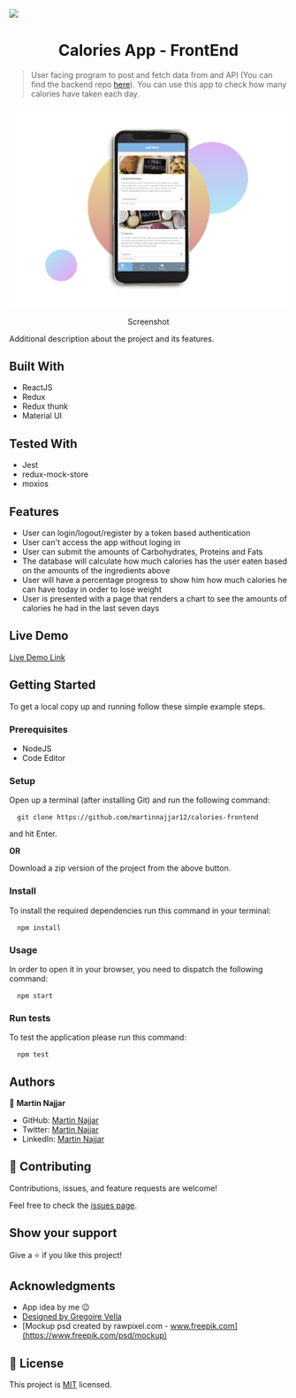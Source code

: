 ![](https://img.shields.io/badge/Microverse-blueviolet)

<h1 align="center">Calories App - FrontEnd</h1>

> User facing program to post and fetch data from and API (You can find the backend repo [here](https://github.com/martinnajjar12/calories-backend/)). You can use this app to check how many calories have taken each day.

![screenshot](./src/assets/images/screenshot.jpg)

<p align="center">Screenshot</p>

<p>Additional description about the project and its features.</p>

## Built With

- ReactJS
- Redux
- Redux thunk
- Material UI

## Tested With

- Jest
- redux-mock-store
- moxios

## Features

- User can login/logout/register by a token based authentication
- User can't access the app without loging in
- User can submit the amounts of Carbohydrates, Proteins and Fats
- The database will calculate how much calories has the user eaten based on the amounts of the ingredients above
- User will have a percentage progress to show him how much calories he can have today in order to lose weight
- User is presented with a page that renders a chart to see the amounts of calories he had in the last seven days


## Live Demo

[Live Demo Link](https://howmuchcalories.netlify.app)


## Getting Started


To get a local copy up and running follow these simple example steps.

### Prerequisites

- NodeJS
- Code Editor

### Setup

Open up a terminal (after installing Git) and run the following command:

```
  git clone https://github.com/martinnajjar12/calories-frontend
```

and hit Enter.

**OR**

Download a zip version of the project from the above button.

### Install

To install the required dependencies run this command in your terminal:

```
  npm install
```

### Usage

In order to open it in your browser, you need to dispatch the following command:

```
  npm start
```

### Run tests

To test the application please run this command:

```
  npm test
```

## Authors

👤 **Martin Najjar**

- GitHub: [Martin Najjar](https://github.com/martinnajjar12)
- Twitter: [Martin Najjar](https://twitter.com/martin_najjar)
- LinkedIn: [Martin Najjar](https://linkedin.com/in/martinnajjar12)

## 🤝 Contributing

Contributions, issues, and feature requests are welcome!

Feel free to check the [issues page](https://github.com/martinnajjar12/calories-frontend/issues).

## Show your support

Give a ⭐️ if you like this project!

## Acknowledgments

- App idea by me 😉
- [Designed by Gregoire Vella](https://www.behance.net/gregoirevella)
- [Mockup psd created by rawpixel.com - www.freepik.com](https://www.freepik.com/psd/mockup)

## 📝 License

This project is [MIT](https://github.com/martinnajjar12/calories-frontend/blob/development/LICENSE) licensed.